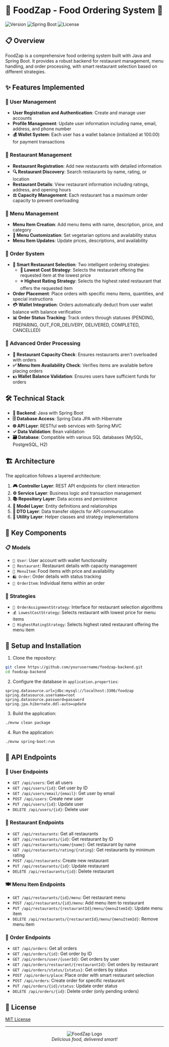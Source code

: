 # 🍔 FoodZap - Food Ordering System 🍕

![Version](https://img.shields.io/badge/version-1.0.0-blue)
![Spring Boot](https://img.shields.io/badge/Spring%20Boot-2.7.0-green)
![License](https://img.shields.io/badge/license-MIT-orange)

## 📋 Overview
FoodZap is a comprehensive food ordering system built with Java and Spring Boot. It provides a robust backend for restaurant management, menu handling, and order processing, with smart restaurant selection based on different strategies.

## ✨ Features Implemented

### 👤 User Management
- **User Registration and Authentication**: Create and manage user accounts
- **Profile Management**: Update user information including name, email, address, and phone number
- **💰 Wallet System**: Each user has a wallet balance (initialized at 100.00) for payment transactions

### 🏪 Restaurant Management
- **Restaurant Registration**: Add new restaurants with detailed information
- **🔍 Restaurant Discovery**: Search restaurants by name, rating, or location
- **Restaurant Details**: View restaurant information including ratings, address, and opening hours
- **⚖️ Capacity Management**: Each restaurant has a maximum order capacity to prevent overloading

### 📝 Menu Management
- **Menu Item Creation**: Add menu items with name, description, price, and category
- **🥗 Menu Customization**: Set vegetarian options and availability status
- **Menu Item Updates**: Update prices, descriptions, and availability

### 🛒 Order System
- **🧠 Smart Restaurant Selection**: Two intelligent ordering strategies:
  - **💸 Lowest Cost Strategy**: Selects the restaurant offering the requested item at the lowest price
  - **⭐ Highest Rating Strategy**: Selects the highest rated restaurant that offers the requested item
- **Order Placement**: Place orders with specific menu items, quantities, and special instructions
- **💳 Wallet Integration**: Orders automatically deduct from user wallet balance with balance verification
- **📊 Order Status Tracking**: Track orders through statuses (PENDING, PREPARING, OUT_FOR_DELIVERY, DELIVERED, COMPLETED, CANCELLED)

### 🚀 Advanced Order Processing
- **🔢 Restaurant Capacity Check**: Ensures restaurants aren't overloaded with orders
- **✅ Menu Item Availability Check**: Verifies items are available before placing orders
- **💵 Wallet Balance Validation**: Ensures users have sufficient funds for orders

## 🛠️ Technical Stack

- **🧩 Backend**: Java with Spring Boot
- **🗄️ Database Access**: Spring Data JPA with Hibernate
- **🌐 API Layer**: RESTful web services with Spring MVC
- **✓ Data Validation**: Bean validation
- **🗃️ Database**: Compatible with various SQL databases (MySQL, PostgreSQL, H2)

## 🏗️ Architecture

The application follows a layered architecture:

1. **🎮 Controller Layer**: REST API endpoints for client interaction
2. **⚙️ Service Layer**: Business logic and transaction management
3. **📚 Repository Layer**: Data access and persistence
4. **📄 Model Layer**: Entity definitions and relationships
5. **🔄 DTO Layer**: Data transfer objects for API communication
6. **🔧 Utility Layer**: Helper classes and strategy implementations

## 🧩 Key Components

### 📋 Models
- `👤 User`: User account with wallet functionality
- `🏪 Restaurant`: Restaurant details with capacity management
- `🍕 MenuItem`: Food items with price and availability
- `🛍️ Order`: Order details with status tracking
- `🧾 OrderItem`: Individual items within an order

### 🧠 Strategies
- `🔀 OrderAssignmentStrategy`: Interface for restaurant selection algorithms
- `💰 LowestCostStrategy`: Selects restaurant with lowest price for menu items
- `🌟 HighestRatingStrategy`: Selects highest rated restaurant offering the menu item

## 🚀 Setup and Installation

1. Clone the repository:
```bash
git clone https://github.com/yourusername/foodzap-backend.git
cd foodzap-backend
```

2. Configure the database in `application.properties`:
```properties
spring.datasource.url=jdbc:mysql://localhost:3306/foodzap
spring.datasource.username=root
spring.datasource.password=password
spring.jpa.hibernate.ddl-auto=update
```

3. Build the application:
```bash
./mvnw clean package
```

4. Run the application:
```bash
./mvnw spring-boot:run
```

## 🔌 API Endpoints

### 👤 User Endpoints
- `GET /api/users`: Get all users
- `GET /api/users/{id}`: Get user by ID
- `GET /api/users/email/{email}`: Get user by email
- `POST /api/users`: Create new user
- `PUT /api/users/{id}`: Update user
- `DELETE /api/users/{id}`: Delete user

### 🏪 Restaurant Endpoints
- `GET /api/restaurants`: Get all restaurants
- `GET /api/restaurants/{id}`: Get restaurant by ID
- `GET /api/restaurants/name/{name}`: Get restaurant by name
- `GET /api/restaurants/rating/{rating}`: Get restaurants by minimum rating
- `POST /api/restaurants`: Create new restaurant
- `PUT /api/restaurants/{id}`: Update restaurant
- `DELETE /api/restaurants/{id}`: Delete restaurant

### 🍽️ Menu Item Endpoints
- `GET /api/restaurants/{id}/menu`: Get restaurant menu
- `POST /api/restaurants/{id}/menu`: Add menu item to restaurant
- `PUT /api/restaurants/{restaurantId}/menu/{menuItemId}`: Update menu item
- `DELETE /api/restaurants/{restaurantId}/menu/{menuItemId}`: Remove menu item

### 🛒 Order Endpoints
- `GET /api/orders`: Get all orders
- `GET /api/orders/{id}`: Get order by ID
- `GET /api/orders/user/{userId}`: Get orders by user
- `GET /api/orders/restaurant/{restaurantId}`: Get orders by restaurant
- `GET /api/orders/status/{status}`: Get orders by status
- `POST /api/orders/place`: Place order with smart restaurant selection
- `POST /api/orders`: Create order for specific restaurant
- `PUT /api/orders/{id}/status`: Update order status
- `DELETE /api/orders/{id}`: Delete order (only pending orders)

## 📄 License
[MIT License](LICENSE)

---

<p align="center">
  <img src="https://img.icons8.com/color/96/000000/pizza.png" alt="FoodZap Logo"/>
  <br>
  <em>Delicious food, delivered smart!</em>
</p>
